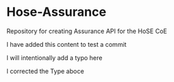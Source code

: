 # Hose-Assurance
Repository for creating Assurance API for the HoSE CoE


I have added this content to test a commit

I will intentionally add a typo here

I corrected the Type aboce

